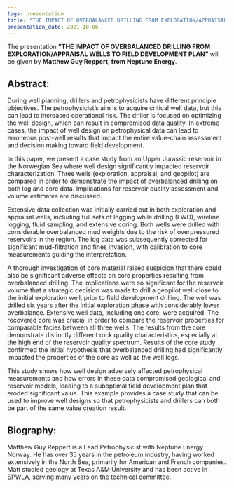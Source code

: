 ```yaml
---
tags: presentation 
title: "THE IMPACT OF OVERBALANCED DRILLING FROM EXPLORATION/APPRAISAL WELLS TO FIELD DEVELOPMENT PLAN (Matthew Guy Reppert, Neptune Energy)"
presentation_date: 2021-10-06
---
```

The presentation **”THE IMPACT OF OVERBALANCED DRILLING FROM EXPLORATION/APPRAISAL WELLS TO FIELD DEVELOPMENT PLAN”** will be given by **Matthew Guy Reppert, from Neptune Energy**.
 
## Abstract:
During well planning, drillers and petrophysicists have different principle objectives. The petrophysicist’s aim is to acquire critical well data, but this can lead to increased operational risk. The driller is focused on optimizing the well design, which can result in compromised data quality. In extreme cases, the impact of well design on petrophysical data can lead to erroneous post-well results that impact the entire value-chain assessment and decision making toward field development.

In this paper, we present a case study from an Upper Jurassic reservoir in the Norwegian Sea where well design significantly impacted reservoir characterization. Three wells (exploration, appraisal, and geopilot) are compared in order to demonstrate the impact of overbalanced drilling on both log and core data. Implications for reservoir quality assessment and volume estimates are discussed.

Extensive data collection was initially carried out in both exploration and appraisal wells, including full sets of logging while drilling (LWD), wireline logging, fluid sampling, and extensive coring. Both wells were drilled with considerable overbalanced mud weights due to the risk of overpressured reservoirs in the region. The log data was subsequently corrected for significant mud-filtration and fines invasion, with calibration to core measurements guiding the interpretation.

A thorough investigation of core material raised suspicion that there could also be significant adverse effects on core properties resulting from overbalanced drilling. The implications were so significant for the reservoir volume that a strategic decision was made to drill a geopilot well close to the initial exploration well, prior to field development drilling. The well was drilled six years after the initial exploration phase with considerably lower overbalance. Extensive well data, including one core, were acquired. The recovered core was crucial in order to compare the reservoir properties for comparable facies between all three wells. The results from the core demonstrate distinctly different rock quality characteristics, especially at the high end of the reservoir quality spectrum. Results of the core study confirmed the initial hypothesis that overbalanced drilling had significantly impacted the properties of the core as well as the well logs.

This study shows how well design adversely affected petrophysical measurements and how errors in these data compromised geological and reservoir models, leading to a suboptimal field development plan that eroded significant value. This example provides a case study that can be used to improve well designs so that petrophysicists and drillers can both be part of the same value creation result.
 
## Biography:
Matthew Guy Reppert is a Lead Petrophysicist with Neptune Energy Norway. He has over 35 years in the petroleum industry, having worked extensively in the North Sea, primarily for American and French companies. Matt studied geology at Texas A&M University and has been active in SPWLA, serving many years on the technical committee.
 
